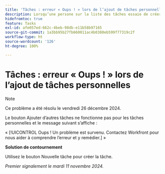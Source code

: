 ```yaml
---
title: 'Tâches : erreur « Oups ! » lors de l’ajout de tâches personnelles'
description: Lorsqu’une persone sur la liste des tâches essaie de créer une nouvelle tâche en cliquant sur « Ajouter d’autres tâches », cela ne fonctionne pas et un message d’erreur s’affiche. Une solution de contournement est disponible.
hidefromtoc: true
feature: Tasks
exl-id: afe057ed-662c-4beb-98db-e11b58b97165
source-git-commit: 1a3bb95b27fb660011ac4b0380eb599f77319c2f
workflow-type: ht
source-wordcount: '126'
ht-degree: 100%

---
```


# Tâches : erreur « Oups ! » lors de l’ajout de tâches personnelles

>[!NOTE]
>
>Ce problème a été résolu le vendredi 26 décembre 2024.

Le bouton Ajouter d’autres tâches ne fonctionne pas pour les tâches personnelles et le message suivant s’affiche :

« [!UICONTROL Oups ! Un problème est survenu. Contactez Workfront pour nous aider à comprendre l’erreur et y remédier.] »

**Solution de contournement**

Utilisez le bouton Nouvelle tâche pour créer la tâche.

_Premier signalement le mardi 11 novembre 2024._
